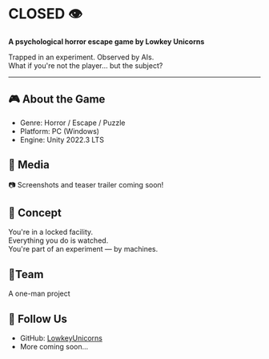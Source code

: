 # CLOSED 👁️  
**A psychological horror escape game by Lowkey Unicorns**

Trapped in an experiment. Observed by AIs.  
What if you're not the player… but the subject?

---

## 🎮 About the Game
- Genre: Horror / Escape / Puzzle
- Platform: PC (Windows)
- Engine: Unity 2022.3 LTS

## 📸 Media
📷 Screenshots and teaser trailer coming soon!

## 🧠 Concept
You're in a locked facility.  
Everything you do is watched.  
You're part of an experiment — by machines.

## 👤Team
A one-man project 

## 🔗 Follow Us
- GitHub: [LowkeyUnicorns](https://github.com/LowkeyUnicorns)
- More coming soon...
